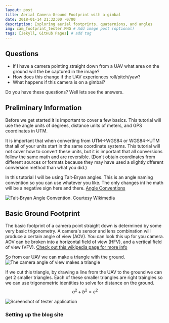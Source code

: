```yaml
---
layout: post
title: Aerial Camera Ground Footprint with a gimbal 
date: 2018-01-14 21:32:00 -0700
description: Exploring aerial footprints, quaternions, and angles
img: cam_footprint_tester.PNG # Add image post (optional)
tags: [Jekyll, GitHub Pages] # add tag
---
```

## Questions
* If I have a camera pointing straight down from a UAV what area on the ground will the be captured in the image?
* How does this change if the UAV experiences roll/pitch/yaw?
* What happens if this camera is on a gimbal?

Do you have these questions? Well lets see the answers.

## Preliminary Information
Before we get started it is important to cover a few basics. This tutorial will use the angle units of degrees, distance units of meters, and GPS coordinates in UTM.

It is important that when converting from UTM->WGS84 or WGS84->UTM that all of your units start in the same coordinate systems. This tutorial will not cover how to convert these units, but it is important that all conversions follow the same math and are reversible. (Don't obtain coordinates from different sources or formats because they may have used a slightly dfferent conversion method than what you did.)

In this tutorial I will be using Tait-Bryan angles. This is an angle naming convention so you can use whatever you like. The only changes int he math will be a negative sign here and there. [Angle Conventions](https://en.wikipedia.org/wiki/Euler_angles)

![Tait-Bryan Angle Convention. Courtesy Wikimedia](https://upload.wikimedia.org/wikipedia/commons/thumb/5/53/Taitbrianzyx.svg/1225px-Taitbrianzyx.svg.png)


## Basic Ground Footprint
The basic footprint of a camera point straight down is determined by some very basic trigonometry. A camera's sensor and lens combination will produce a certain angle of view (AOV). You can look this up for you camera. AOV can be broken into a horizontal field of view (HFV), and a vertical field of view (VFV). [Check out this wikipedia page for more info](https://en.wikipedia.org/wiki/Field_of_view)

So from our UAV we can make a triangle with the ground.
![The camera angle of view makes a triangle]({{site.baseurl}}/assets/img/simple_triangle.png)

If we cut this triangle, by drawing a line from the UAV to the ground we can get 2 smaller triangles. Each of these smaller triangles are right traingles so we can use trigonometric identities to solve for distance on the ground.
$$a^2 + b^2 = c^2$$

![Screenshot of tester application]({{site.baseurl}}/assets/img/cam_footprint_tester.PNG)


### Setting up the blog site
